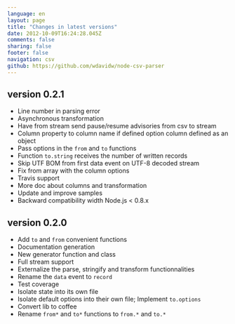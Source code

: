 ```yaml
---
language: en
layout: page
title: "Changes in latest versions"
date: 2012-10-09T16:24:28.045Z
comments: false
sharing: false
footer: false
navigation: csv
github: https://github.com/wdavidw/node-csv-parser
---
```


version 0.2.1
-------------

*   Line number in parsing error
*   Asynchronous transformation
*   Have from stream send pause/resume advisories from csv to stream
*   Column property to column name if defined option column defined as an object
*   Pass options in the `from` and `to` functions
*   Function `to.string` receives the number of written records
*   Skip UTF BOM from first data event on UTF-8 decoded stream
*   Fix from array with the column options
*   Travis support
*   More doc about columns and transformation
*   Update and improve samples
*   Backward compatibility width Node.js < 0.8.x

version 0.2.0
-------------

*   Add `to` and `from` convenient functions
*   Documentation generation
*   New generator function and class
*   Full stream support
*   Externalize the parse, stringify and transform functionnalities
*   Rename the `data` event to `record`
*   Test coverage
*   Isolate state into its own file
*   Isolate default options into their own file; Implement `to.options`
*   Convert lib to coffee
*   Rename `from*` and `to*` functions to `from.*` and `to.*`